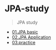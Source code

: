 # JPA-study
> JPA study

- [01.JPA basic](01.jpa-basic)
- [02.JPA Application](02.jpa-application)
- [03.practice](03.practice)
